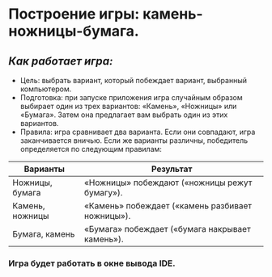 # Построение игры: камень-ножницы-бумага.

## _Как работает игра:_

- Цель: выбрать вариант, который побеждает вариант, выбранный компьютером.
- Подготовка: при запуске приложения игра случайным образом выбирает один из трех вариантов:
  «Камень», «Ножницы» или «Бумага». Затем она предлагает вам выбрать один из этих вариантов.
- Правила: игра сравнивает два варианта. Если они совпадают, игра заканчивается вничью. Если же
  варианты различны, победитель определяется по следующим правилам:

| Варианты        | Результат                                        |
|-----------------|--------------------------------------------------|
| Ножницы, бумага | «Ножницы» побеждают («ножницы режут бумагу»).    |
| Камень, ножницы | «Камень» побеждает («камень разбивает ножницы»). |
| Бумага, камень  | «Бумага» побеждает («бумага накрывает камень»).  |

### Игра будет работать в окне вывода IDE.